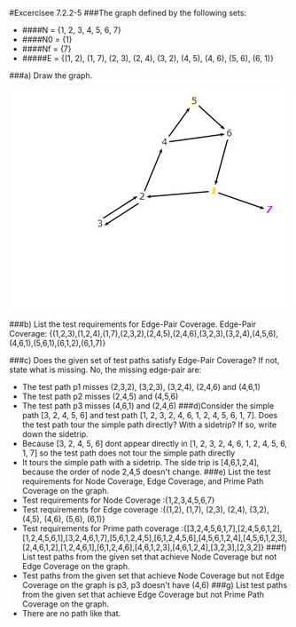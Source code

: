 #Excercisee 7.2.2-5
###The graph defined by the following sets:
- ####N = {1, 2, 3, 4, 5, 6, 7}
- ####N0 = {1}
- ####Nf = {7}
- #####E = {(1, 2), (1, 7), (2, 3), (2, 4), (3, 2), (4, 5), (4, 6), (5, 6), (6, 1)}

###a) Draw the graph.

![alt text](Ex7.2.2-5.png)

###b) List the test requirements for Edge-Pair Coverage.
Edge-Pair Coverage: {(1,2,3),(1,2,4),(1,7),(2,3,2),(2,4,5),(2,4,6),(3,2,3),(3,2,4),(4,5,6),(4,6,1),(5,6,1),(6,1,2),(6,1,7)}

###c) Does the given set of test paths satisfy Edge-Pair Coverage? If not, state what is missing.
No, the missing edge-pair are:
- The test path p1 misses (2,3,2), (3,2,3), (3,2,4), (2,4,6) and (4,6,1)
- The test path p2 misses (2,4,5) and (4,5,6)
- The test path p3 misses (4,6,1) and (2,4,6)
###d)Consider the simple path [3, 2, 4, 5, 6] and test path [1, 2, 3, 2, 4, 6, 1, 2, 4, 5, 6, 1, 7]. Does the test path tour the simple path directly? With a sidetrip? If so, write down the sidetrip.
- Because [3, 2, 4, 5, 6] dont appear directly in [1, 2, 3, 2, 4, 6, 1, 2, 4, 5, 6, 1, 7] so the test path does not tour the simple path directly
- It tours the simple path with a sidetrip. The side trip is [4,6,1,2,4], because the order of node 2,4,5 doesn't change.
###e) List the test requirements for Node Coverage, Edge Coverage, and Prime Path Coverage on the graph.
- Test requirements for Node Coverage :{1,2,3,4,5,6,7}
- Test requirements for Edge coverage :{(1,2), (1,7), (2,3), (2,4), (3,2), (4,5), (4,6), (5,6), (6,1)}
- Test requirements for Prime path coverage :{[3,2,4,5,6,1,7],[2,4,5,6,1,2],[1,2,4,5,6,1],[3,2,4,6,1,7],[5,6,1,2,4,5],[6,1,2,4,5,6],[4,5,6,1,2,4],[4,5,6,1,2,3],[2,4,6,1,2],[1,2,4,6,1],[6,1,2,4,6],[4,6,1,2,3],[4,6,1,2,4],[3,2,3],[2,3,2]}
###f) List test paths from the given set that achieve Node Coverage but not Edge Coverage on the graph.
- Test paths from the given set that achieve Node Coverage but not Edge Coverage on the graph is p3, p3 doesn't have (4,6)
###g) List test paths from the given set that achieve Edge Coverage but not Prime Path Coverage on the graph.
- There are no path like that.

